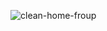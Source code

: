 ![clean-home-froup](https://user-images.githubusercontent.com/70007943/146892358-3fb044f1-497e-4ad0-9edc-ff9cd4308dd1.png)
